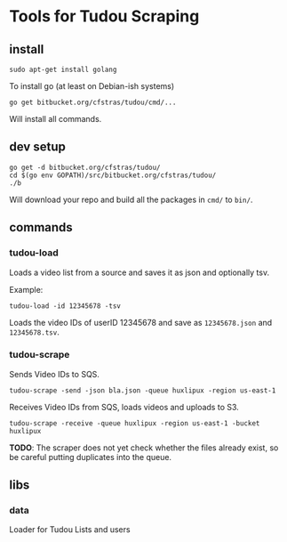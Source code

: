 # Tools for Tudou Scraping

## install

    sudo apt-get install golang

To install go (at least on Debian-ish systems)

    go get bitbucket.org/cfstras/tudou/cmd/...

Will install all commands.

## dev setup

    go get -d bitbucket.org/cfstras/tudou/
    cd $(go env GOPATH)/src/bitbucket.org/cfstras/tudou/
    ./b

Will download your repo and build all the packages in `cmd/` to `bin/`.


## commands

### tudou-load

Loads a video list from a source and saves it as json and optionally tsv.

Example:

    tudou-load -id 12345678 -tsv

Loads the video IDs of userID 12345678 and save as `12345678.json` and `12345678.tsv`.

### tudou-scrape

Sends Video IDs to SQS.

    tudou-scrape -send -json bla.json -queue huxlipux -region us-east-1

Receives Video IDs from SQS, loads videos and uploads to S3.

    tudou-scrape -receive -queue huxlipux -region us-east-1 -bucket huxlipux

**TODO**: The scraper does not yet check whether the files already exist, so be careful putting duplicates into the queue.

## libs

### data

Loader for Tudou Lists and users
